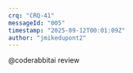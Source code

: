 ```yaml
---
crq: "CRQ-41"
messageId: "005"
timestamp: "2025-09-12T00:01:09Z"
author: "jmikedupont2"
---
```


@coderabbitai review
